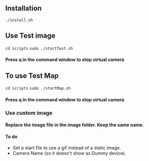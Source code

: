 ## Installation

```./install.sh```

## Use Test image

```cd scripts```
```sudo ./startTest.sh```

#### Press q in the command window to stop virtual camera

## To use Test Map

```cd scripts```
```sudo ./startMap.sh```

#### Press q in the command window to stop virtual camera

### Use custom image
#### Replace the image file in the image folder. Keep the same name.

#### To do
   * Set a start file to use a gif instead of a static image.
   * Camera Name (so it doesn't show as Dummy device).
